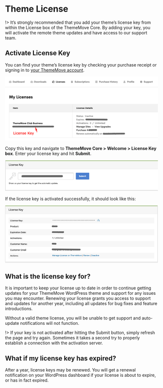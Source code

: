 # Theme License

!> It’s strongly recommended that you add your theme’s license key from within the License box of the ThemeMove Core. By adding your key, you will activate the remote theme updates and have access to our support team.

## Activate License Key

You can find your theme’s license key by checking your purchase receipt or signing in to [your ThemeMove account](https://thememove.com/dashboard/licenses/).

![Get License Key](images/get-license-key.png)

Copy this key and navigate to **ThemeMove Core > Welcome > License Key box**. Enter your license key and hit **Submit**.

![Add License Key](images/add-license-key.png)

If the license key is activated successfully, it should look like this:

![License Activaed](images/license-activated.png)

## What is the license key for?

It is important to keep your license up to date in order to continue getting updates for your ThemeMove WordPress theme and support for any issues you may encounter. Renewing your license grants you access to support and updates for another year, including all updates for bug fixes and feature introductions.

Without a valid theme license, you will be unable to get support and auto-update notifications will not function.

!> If your key is not activated after hitting the Submit button, simply refresh the page and try again. Sometimes it takes a second try to properly establish a connection with the activation server.

## What if my license key has expired?

After a year, license keys may be renewed. You will get a renewal notification on your WordPress dashboard if your license is about to expire, or has in fact expired.